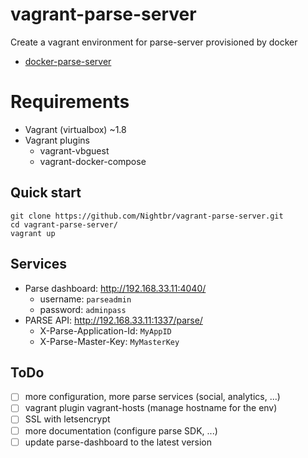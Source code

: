 # vagrant-parse-server

Create a vagrant environment for parse-server provisioned by docker

* [docker-parse-server](https://github.com/yongjhih/docker-parse-server)

# Requirements

* Vagrant (virtualbox) ~1.8
* Vagrant plugins
    * vagrant-vbguest
    * vagrant-docker-compose

## Quick start

    git clone https://github.com/Nightbr/vagrant-parse-server.git
    cd vagrant-parse-server/
    vagrant up

## Services

* Parse dashboard: http://192.168.33.11:4040/
    * username: `parseadmin`
    * password: `adminpass`
* PARSE API: http://192.168.33.11:1337/parse/
    * X-Parse-Application-Id: `MyAppID`
    * X-Parse-Master-Key: `MyMasterKey`

## ToDo

- [ ] more configuration, more parse services (social, analytics, ...)
- [ ] vagrant plugin vagrant-hosts (manage hostname for the env)
- [ ] SSL with letsencrypt
- [ ] more documentation (configure parse SDK, ...)
- [ ] update parse-dashboard to the latest version
